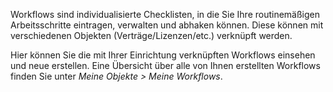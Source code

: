 Workflows sind individualisierte Checklisten, in die Sie Ihre routinemäßigen Arbeitsschritte eintragen, verwalten und abhaken können. Diese können mit verschiedenen Objekten (Verträge/Lizenzen/etc.) verknüpft werden. 

Hier können Sie die mit Ihrer Einrichtung verknüpften Workflows einsehen und neue erstellen. Eine Übersicht über alle von Ihnen erstellten Workflows finden Sie unter *Meine Objekte > Meine Workflows*. 
